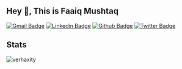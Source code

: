 ## Hey 👋, This is Faaiq Mushtaq
[![Gmail Badge](https://img.shields.io/badge/-faaiqkh124@gmail.com-c14438?style=flat&logo=Gmail&logoColor=white&link=mailto:faaiqkh124@gmail.com)](mailto:faaiqkh124@gmail.com) 
[![Linkedin Badge](https://img.shields.io/badge/-faaiqkhan-0072b1?style=flat&logo=Linkedin&logoColor=white&link=https://www.linkedin.com/in/faaiqkhan/)](https://www.linkedin.com/in/faaiqkhan/) [![Github Badge](https://img.shields.io/badge/-verhaxity-grey?style=flat&logo=github&logoColor=white&link=https://github.com/verhaxity/)](https://www.github.com/faaiq-mushtaq/) [![Twitter Badge](https://img.shields.io/badge/-looksnumb-00acee?style=flat&logo=twitter&logoColor=white&link=https://twitter.com/looksnumb/)](https://www.twitter.com/looksnumb/) 
## Stats
<p align=left> <img src=https://komarev.com/ghpvc/?username=verhaxity alt=verhaxity /> </p>
